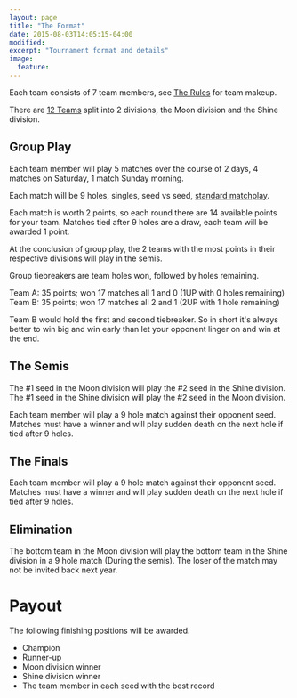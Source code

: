 ```yaml
---
layout: page
title: "The Format"
date: 2015-08-03T14:05:15-04:00
modified:
excerpt: "Tournament format and details"
image:
  feature:
---
```


Each team consists of 7 team members, see [The Rules](/rules/) for team makeup.

There are [12 Teams](/teams/) split into 2 divisions, the Moon division and the
Shine division.

## Group Play

Each team member will play 5 matches over the course of 2 days, 4 matches on Saturday, 1 match Sunday morning.

Each match will be 9 holes, singles, seed vs seed,  [standard matchplay](/matchplay-rules/).

Each match is worth 2 points, so each round there are 14 available points for your team.
Matches tied after 9 holes are a draw, each team will be awarded 1 point.

At the conclusion of group play, the 2 teams with the most points in their respective
divisions will play in the semis.

Group tiebreakers are team holes won, followed by holes remaining.

Team A: 35 points; won 17 matches all 1 and 0 (1UP with 0 holes remaining)
Team B: 35 points; won 17 matches all 2 and 1 (2UP with 1 hole remaining)

Team B would hold the first and second tiebreaker. So in short it's always better
to win big and win early than let your opponent linger on and win at the end.

## The Semis

The #1 seed in the Moon division will play the #2 seed in the Shine division.
The #1 seed in the Shine division will play the #2 seed in the Moon division.

Each team member will play a 9 hole match against their opponent seed.  Matches
must have a winner and will play sudden death on the next hole if tied after 9 holes.

## The Finals

Each team member will play a 9 hole match against their opponent seed.  Matches
must have a winner and will play sudden death on the next hole if tied after 9 holes.

## Elimination

The bottom team in the Moon division will play the bottom team in the Shine division
in a 9 hole match (During the semis).  The loser of the match may not be invited
back next year.

# Payout

The following finishing positions will be awarded.

* Champion
* Runner-up
* Moon division winner
* Shine division winner
* The team member in each seed with the best record 
